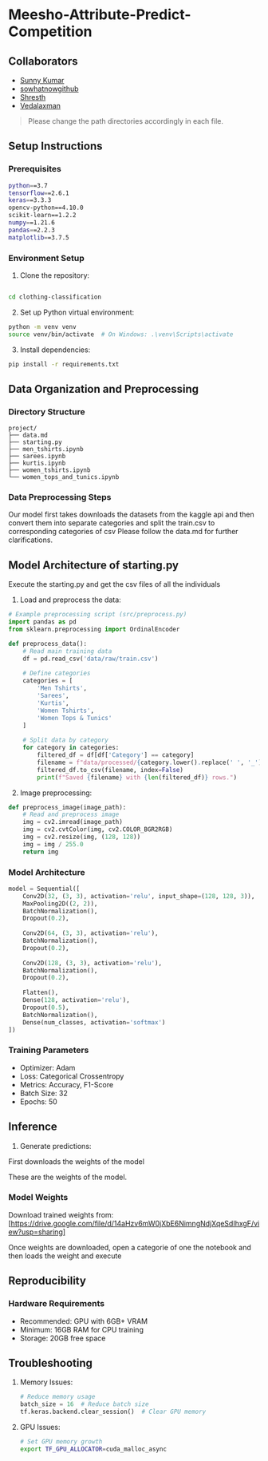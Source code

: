 # Meesho-Attribute-Predict-Competition

## Collaborators

- [Sunny Kumar](https://github.com/Epoch-Seeker)
- [sowhatnowgithub](https://github.com/sowhatnowgithub)
- [Shresth](https://github.com/notsocoolshresth)
- [Vedalaxman](https://github.com/Vedalaxman)

> Please change the path directories accordingly in each file.

## Setup Instructions

### Prerequisites
```bash
python==3.7
tensorflow==2.6.1
keras==3.3.3
opencv-python==4.10.0
scikit-learn==1.2.2
numpy==1.21.6
pandas==2.2.3
matplotlib==3.7.5
```

### Environment Setup

1. Clone the repository:
```bash

cd clothing-classification
```

2. Set up Python virtual environment:
```bash
python -m venv venv
source venv/bin/activate  # On Windows: .\venv\Scripts\activate
```

3. Install dependencies:
```bash
pip install -r requirements.txt
```

## Data Organization and Preprocessing

### Directory Structure
```
project/
├── data.md
├── starting.py
├── men_tshirts.ipynb
├── sarees.ipynb
├── kurtis.ipynb
├── women_tshirts.ipynb
└── women_tops_and_tunics.ipynb
```

### Data Preprocessing Steps


Our model first takes downloads the datasets from the kaggle api and then convert them into separate categories and split the train.csv to corresponding categories of csv
Please follow the data.md for further clarifications.


## Model Architecture of starting.py

Execute the starting.py and get the csv files of all the individuals

1. Load and preprocess the data:
```python
# Example preprocessing script (src/preprocess.py)
import pandas as pd
from sklearn.preprocessing import OrdinalEncoder

def preprocess_data():
    # Read main training data
    df = pd.read_csv('data/raw/train.csv')
    
    # Define categories
    categories = [
        'Men Tshirts', 
        'Sarees', 
        'Kurtis', 
        'Women Tshirts', 
        'Women Tops & Tunics'
    ]
    
    # Split data by category
    for category in categories:
        filtered_df = df[df['Category'] == category]
        filename = f"data/processed/{category.lower().replace(' ', '_').replace('&', 'and')}.csv"
        filtered_df.to_csv(filename, index=False)
        print(f"Saved {filename} with {len(filtered_df)} rows.")
```

2. Image preprocessing:
```python
def preprocess_image(image_path):
    # Read and preprocess image
    img = cv2.imread(image_path)
    img = cv2.cvtColor(img, cv2.COLOR_BGR2RGB)
    img = cv2.resize(img, (128, 128))
    img = img / 255.0
    return img
```





### Model Architecture
```python
model = Sequential([
    Conv2D(32, (3, 3), activation='relu', input_shape=(128, 128, 3)),
    MaxPooling2D((2, 2)),
    BatchNormalization(),
    Dropout(0.2),
    
    Conv2D(64, (3, 3), activation='relu'),
    BatchNormalization(),
    Dropout(0.2),
    
    Conv2D(128, (3, 3), activation='relu'),
    BatchNormalization(),
    Dropout(0.2),
    
    Flatten(),
    Dense(128, activation='relu'),
    Dropout(0.5),
    BatchNormalization(),
    Dense(num_classes, activation='softmax')
])
```

### Training Parameters
- Optimizer: Adam
- Loss: Categorical Crossentropy
- Metrics: Accuracy, F1-Score
- Batch Size: 32
- Epochs: 50

## Inference

1. Generate predictions:

First downloads the weights of the model

These are the weights of the model.

### Model Weights

Download trained weights from:
[https://drive.google.com/file/d/14aHzv6mW0jXbE6NimngNdjXqeSdIhxgF/view?usp=sharing]


Once weights are downloaded, open a categorie of one the notebook and then loads the weight and execute
## Reproducibility


### Hardware Requirements
- Recommended: GPU with 6GB+ VRAM
- Minimum: 16GB RAM for CPU training
- Storage: 20GB free space


## Troubleshooting

1. Memory Issues:
   ```python
   # Reduce memory usage
   batch_size = 16  # Reduce batch size
   tf.keras.backend.clear_session()  # Clear GPU memory
   ```

2. GPU Issues:
   ```bash
   # Set GPU memory growth
   export TF_GPU_ALLOCATOR=cuda_malloc_async
   ```

